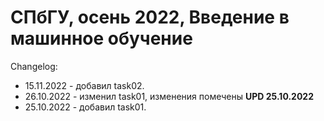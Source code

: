 # СПбГУ, осень 2022, Введение в машинное обучение

Changelog:
- 15.11.2022 - добавил task02.
- 26.10.2022 - изменил task01, изменения помечены **UPD 25.10.2022**
- 25.10.2022 - добавил task01.